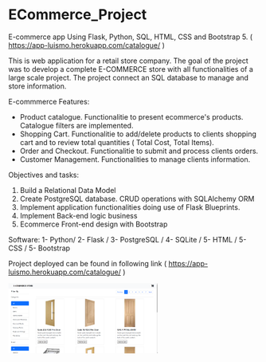 # ECommerce_Project 
E-commerce app Using Flask, Python, SQL, HTML, CSS and Bootstrap 5.
( https://app-luismo.herokuapp.com/catalogue/ )

This is web application for a retail store company. The goal of the project was to develop a complete E-COMMERCE store with all functionalities of a large scale project. The project connect an SQL database to manage and store information.

E-commmerce Features:
- Product catalogue. Functionalitie to present ecommerce's products. Catalogue filters are implemented. 
- Shopping Cart. Functionalitie to add/delete products to clients shopping cart and to review total quantities ( Total Cost, Total Items). 
- Order and Checkout. Functionalitie to submit and process clients orders.
- Customer Management. Functionalities to manage clients information.

Objectives and tasks:
1.	Build a Relational Data Model
2.	Create PostgreSQL database. CRUD operations with SQLAlchemy ORM
3.  Implement application functionalities doing use of Flask Blueprints.
4.	Implement Back-end logic business
5.	Ecommerce Front-end design with Bootstrap

Software: 1- Python/  2- Flask  /  3- PostgreSQL  /  4- SQLite  / 5- HTML / 5- CSS / 5- Bootstrap

Project deployed can be found in following link ( https://app-luismo.herokuapp.com/catalogue/ )

<img
  src="/Images/EP_Catalogue.png"
  alt="Alt text"
  title="Optional title"
  style="display: inline-block; margin: 0 auto; max-width: 300px">
